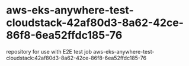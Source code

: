 # aws-eks-anywhere-test-cloudstack-42af80d3-8a62-42ce-86f8-6ea52ffdc185-76
repository for use with E2E test job aws-eks-anywhere-test-cloudstack:42af80d3-8a62-42ce-86f8-6ea52ffdc185-76
